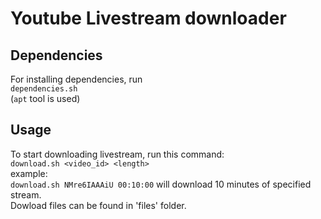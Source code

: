 Youtube Livestream downloader
============================

Dependencies
------------
For installing dependencies, run  
`dependencies.sh`  
(`apt` tool is used)

Usage
-----
To start downloading livestream, run this command:  
`download.sh <video_id> <length>`  
example:  
`download.sh NMre6IAAAiU 00:10:00` will download 10 minutes of specified stream.  
Dowload files can be found in 'files' folder.